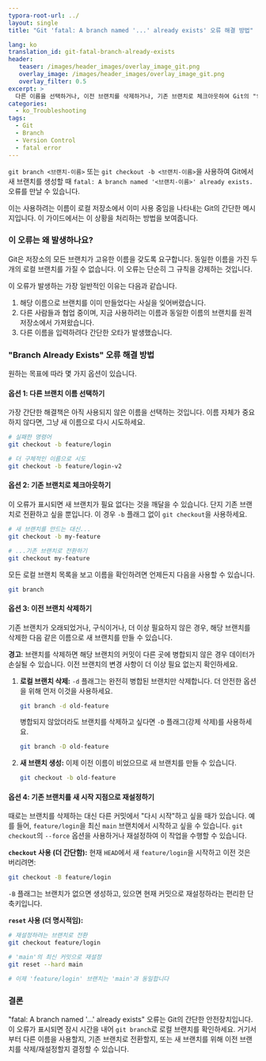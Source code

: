 ```yaml
---
typora-root-url: ../
layout: single
title: "Git 'fatal: A branch named '...' already exists' 오류 해결 방법"

lang: ko
translation_id: git-fatal-branch-already-exists
header:
   teaser: /images/header_images/overlay_image_git.png
   overlay_image: /images/header_images/overlay_image_git.png
   overlay_filter: 0.5
excerpt: >
  다른 이름을 선택하거나, 이전 브랜치를 삭제하거나, 기존 브랜치로 체크아웃하여 Git의 "fatal: A branch named '...' already exists" 오류를 해결하는 방법을 알아봅니다.
categories:
  - ko_Troubleshooting
tags:
  - Git
  - Branch
  - Version Control
  - fatal error
---
```


`git branch <브랜치-이름>` 또는 `git checkout -b <브랜치-이름>`을 사용하여 Git에서 새 브랜치를 생성할 때 `fatal: A branch named '<브랜치-이름>' already exists.` 오류를 만날 수 있습니다.

이는 사용하려는 이름이 로컬 저장소에서 이미 사용 중임을 나타내는 Git의 간단한 메시지입니다. 이 가이드에서는 이 상황을 처리하는 방법을 보여줍니다.

### 이 오류는 왜 발생하나요?

Git은 저장소의 모든 브랜치가 고유한 이름을 갖도록 요구합니다. 동일한 이름을 가진 두 개의 로컬 브랜치를 가질 수 없습니다. 이 오류는 단순히 그 규칙을 강제하는 것입니다.

이 오류가 발생하는 가장 일반적인 이유는 다음과 같습니다.
1.  해당 이름으로 브랜치를 이미 만들었다는 사실을 잊어버렸습니다.
2.  다른 사람들과 협업 중이며, 지금 사용하려는 이름과 동일한 이름의 브랜치를 원격 저장소에서 가져왔습니다.
3.  다른 이름을 입력하려다 간단한 오타가 발생했습니다.

### "Branch Already Exists" 오류 해결 방법

원하는 목표에 따라 몇 가지 옵션이 있습니다.

#### 옵션 1: 다른 브랜치 이름 선택하기

가장 간단한 해결책은 아직 사용되지 않은 이름을 선택하는 것입니다. 이름 자체가 중요하지 않다면, 그냥 새 이름으로 다시 시도하세요.

```bash
# 실패한 명령어
git checkout -b feature/login

# 더 구체적인 이름으로 시도
git checkout -b feature/login-v2
```

#### 옵션 2: 기존 브랜치로 체크아웃하기

이 오류가 표시되면 새 브랜치가 필요 없다는 것을 깨달을 수 있습니다. 단지 기존 브랜치로 전환하고 싶을 뿐입니다. 이 경우 `-b` 플래그 없이 `git checkout`을 사용하세요.

```bash
# 새 브랜치를 만드는 대신...
git checkout -b my-feature

# ...기존 브랜치로 전환하기
git checkout my-feature
```

모든 로컬 브랜치 목록을 보고 이름을 확인하려면 언제든지 다음을 사용할 수 있습니다.
```bash
git branch
```

#### 옵션 3: 이전 브랜치 삭제하기

기존 브랜치가 오래되었거나, 구식이거나, 더 이상 필요하지 않은 경우, 해당 브랜치를 삭제한 다음 같은 이름으로 새 브랜치를 만들 수 있습니다.

**경고**: 브랜치를 삭제하면 해당 브랜치의 커밋이 다른 곳에 병합되지 않은 경우 데이터가 손실될 수 있습니다. 이전 브랜치의 변경 사항이 더 이상 필요 없는지 확인하세요.

1.  **로컬 브랜치 삭제:**
    `-d` 플래그는 완전히 병합된 브랜치만 삭제합니다. 더 안전한 옵션을 위해 먼저 이것을 사용하세요.
    ```bash
    git branch -d old-feature
    ```
    병합되지 않았더라도 브랜치를 삭제하고 싶다면 `-D` 플래그(강제 삭제)를 사용하세요.
    ```bash
    git branch -D old-feature
    ```

2.  **새 브랜치 생성:**
    이제 이전 이름이 비었으므로 새 브랜치를 만들 수 있습니다.
    ```bash
    git checkout -b old-feature
    ```

#### 옵션 4: 기존 브랜치를 새 시작 지점으로 재설정하기

때로는 브랜치를 삭제하는 대신 다른 커밋에서 "다시 시작"하고 싶을 때가 있습니다. 예를 들어, `feature/login`을 최신 `main` 브랜치에서 시작하고 싶을 수 있습니다. `git checkout`의 `--force` 옵션을 사용하거나 재설정하여 이 작업을 수행할 수 있습니다.

**`checkout` 사용 (더 간단함):**
현재 `HEAD`에서 새 `feature/login`을 시작하고 이전 것은 버리려면:
```bash
git checkout -B feature/login
```
`-B` 플래그는 브랜치가 없으면 생성하고, 있으면 현재 커밋으로 재설정하라는 편리한 단축키입니다.

**`reset` 사용 (더 명시적임):**
```bash
# 재설정하려는 브랜치로 전환
git checkout feature/login

# 'main'의 최신 커밋으로 재설정
git reset --hard main

# 이제 'feature/login' 브랜치는 'main'과 동일합니다
```

### 결론

"fatal: A branch named '...' already exists" 오류는 Git의 간단한 안전장치입니다. 이 오류가 표시되면 잠시 시간을 내어 `git branch`로 로컬 브랜치를 확인하세요. 거기서부터 다른 이름을 사용할지, 기존 브랜치로 전환할지, 또는 새 브랜치를 위해 이전 브랜치를 삭제/재설정할지 결정할 수 있습니다.
